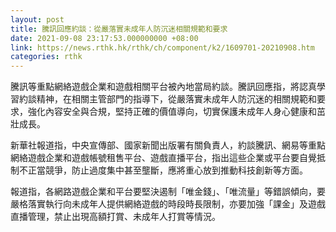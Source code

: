 ```yaml
---
layout: post
title: 騰訊回應約談：從嚴落實未成年人防沉迷相關規範和要求
date: 2021-09-08 23:17:53.000000000 +08:00
link: https://news.rthk.hk/rthk/ch/component/k2/1609701-20210908.htm
categories: rthk
---
```


騰訊等重點網絡遊戲企業和遊戲相關平台被內地當局約談。騰訊回應指，將認真學習約談精神，在相關主管部門的指導下，從嚴落實未成年人防沉迷的相關規範和要求，強化內容安全與合規，堅持正確的價值導向，切實保護未成年人身心健康和茁壯成長。

新華社報道指，中央宣傳部、國家新聞出版署有關負責人，約談騰訊、網易等重點網絡遊戲企業和遊戲帳號租售平台、遊戲直播平台，指出這些企業或平台要自覺抵制不正當競爭，防止過度集中甚至壟斷，應將重心放到推動科技創新等方面。

報道指，各網路遊戲企業和平台要堅決遏制「唯金錢」、「唯流量」等錯誤傾向，要嚴格落實執行向未成年人提供網絡遊戲的時段時長限制，亦要加強「課金」及遊戲直播管理，禁止出現高額打賞、未成年人打賞等情況。
